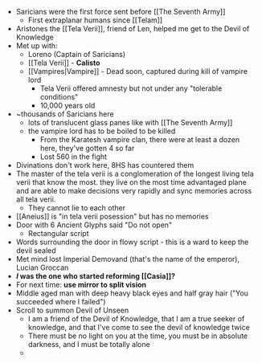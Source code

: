 - Saricians were the first force sent before [[The Seventh Army]] 
	- First extraplanar humans since [[Telam]] 
- Aristones the [[Tela Verii]], friend of Len, helped me get to the Devil of Knowledge
- Met up with:
	- Loreno (Captain of Saricians)
	- [[Tela Verii]] - **Calisto**
	- [[Vampires|Vampire]] - Dead soon, captured during kill of vampire lord 
		- Tela Verii offered amnesty but not under any "tolerable conditions"
		- 10,000 years old
- ~thousands of Saricians here 
	- lots of translucent glass panes like with [[The Seventh Army]] 
	- the vampire lord has to be boiled to be killed
		- From the Karatesh vampire clan, there were at least a dozen here, they've gotten 4 so far
		- Lost 560 in the fight 
- Divinations don't work here, 8HS has countered them 
- The master of the tela verii is a conglomeration of the longest living tela verii that know the most. they live on the most time advantaged plane and are able to make decisions very rapidly and sync memories across all tela verii.
	- They cannot lie to each other 
- [[Aneius]] is "in tela verii posession" but has no memories 
- Door with 6 Ancient Glyphs said "Do not open"
	- Rectangular script
- Words surrounding the door in flowy script - this is a ward to keep the devil sealed
- Met mind lost Imperial Demovand (that's the name of the emperor), Lucian Groccan  
- **_I_ was the one who started reforming [[Casia]]?**
- For next time: **use mirror to split vision**
- Middle aged man with deep heavy black eyes and half gray hair ("You succeeded where I failed")
- Scroll to summon Devil of Unseen 
	- I am a friend of the Devil of Knowledge, that I am a true seeker of knowledge, and that I've come to see the devil of knowledge twice 
	- There must be no light on you at the time, you must be in absolute darkness, and I must be totally alone 
	- 